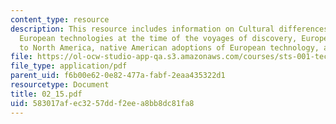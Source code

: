 ```yaml
---
content_type: resource
description: This resource includes information on Cultural differences/cultural exchanges,
  European technologies at the time of the voyages of discovery, European adaptations
  to North America, native American adoptions of European technology, and Yankee traits.
file: https://ol-ocw-studio-app-qa.s3.amazonaws.com/courses/sts-001-technology-in-american-history-spring-2006/583017afec3257ddf2eea8bb8dc81fa8_02_15.pdf
file_type: application/pdf
parent_uid: f6b00e62-0e82-477a-fabf-2eaa435322d1
resourcetype: Document
title: 02_15.pdf
uid: 583017af-ec32-57dd-f2ee-a8bb8dc81fa8
---
```


